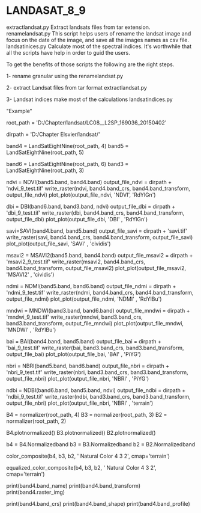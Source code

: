 # LANDASAT_8_9
extractlandsat.py Extract landsats files from tar extension.
renamelandsat.py This script helps users of rename the landsat image and focus on the date of the image, and save all the images names as csv file.
landsatinices.py  Calculate most of the spectral indices.
It's worthwhile that all the scripts have help in order to guid the users.  

To get the benefits of those scripts the following are the right steps.

1- rename granular using the renamelandsat.py

2- extract Landsat files from tar format extractlandsat.py

3- Landsat indices make most of the calculations landsatindices.py

"Example"

root_path = 'D:/Chapter/landsat/LC08__L2SP_169036_20150402' 

dirpath = 'D:/Chapter Elsvier/landsat/'

band4 = LandSatEightNine(root_path, 4)
band5 = LandSatEightNine(root_path, 5)

band6 = LandSatEightNine(root_path, 6)
band3 = LandSatEightNine(root_path, 3)

ndvi = NDVI(band5.band, band4.band)
output_file_ndvi = dirpath + 'ndvi_9_test.tif'
write_raster(ndvi, band4.band_crs, band4.band_transform, output_file_ndvi)
plot_plot(output_file_ndvi, 'NDVI', 'RdYlGn')



dbi = DBI(band6.band, band3.band, ndvi)
output_file_dbi = dirpath + 'dbi_9_test.tif'
write_raster(dbi, band4.band_crs, band4.band_transform, output_file_dbi)
plot_plot(output_file_dbi, 'DBI' , 'RdYlGn')


savi=SAVI(band4.band, band5.band)
output_file_savi = dirpath + 'savi.tif'
write_raster(savi, band4.band_crs, band4.band_transform, output_file_savi)
plot_plot(output_file_savi, 'SAVI' , 'cividis')


msavi2 = MSAVI2(band5.band, band4.band)
output_file_msavi2 = dirpath + 'msavi2_9_test.tif'
write_raster(msavi2, band4.band_crs, band4.band_transform, output_file_msavi2)
plot_plot(output_file_msavi2, 'MSAVI2' , 'cividis')


ndmi = NDMI(band5.band, band6.band)
output_file_ndmi = dirpath + 'ndmi_9_test.tif'
write_raster(ndmi, band4.band_crs, band4.band_transform, output_file_ndmi)
plot_plot(output_file_ndmi, 'NDMI' , 'RdYlBu')


mndwi = MNDWI(band3.band, band6.band)
output_file_mndwi = dirpath + 'mndwi_9_test.tif'
write_raster(mndwi, band3.band_crs, band3.band_transform, output_file_mndwi)
plot_plot(output_file_mndwi, 'MNDWI' , 'RdYlBu')


bai = BAI(band4.band, band5.band)
output_file_bai = dirpath + 'bai_9_test.tif'
write_raster(bai, band3.band_crs, band3.band_transform, output_file_bai)
plot_plot(output_file_bai, 'BAI' , 'PiYG')


nbri = NBRI(band5.band, band6.band)
output_file_nbri = dirpath + 'nbri_9_test.tif'
write_raster(nbri, band3.band_crs, band3.band_transform, output_file_nbri)
plot_plot(output_file_nbri, 'NBRI' , 'PiYG')


ndbi = NDBI(band6.band, band5.band, ndvi)
output_file_ndbi = dirpath + 'ndbi_9_test.tif'
write_raster(ndbi, band3.band_crs, band3.band_transform, output_file_nbri)
plot_plot(output_file_nbri, 'NBRI' , 'terrain')



B4 = normalizer(root_path, 4)
B3 = normalizer(root_path, 3)
B2 = normalizer(root_path, 2)
 


B4.plotnormalized()
B3.plotnormalized()
B2.plotnormalized()


b4 = B4.Normalizedband
b3 = B3.Normalizedband
b2 = B2.Normalizedband

color_composite(b4, b3, b2, ' Natural Color 4 3 2', cmap='terrain')

equalized_color_composite(b4, b3, b2, ' Natural Color 4 3 2', cmap='terrain')



print(band4.band_name)
print(band4.band_transform)
print(band4.raster_img)

print(band4.band_crs)
print(band4.band_shape) 
print(band4.band_profile)
